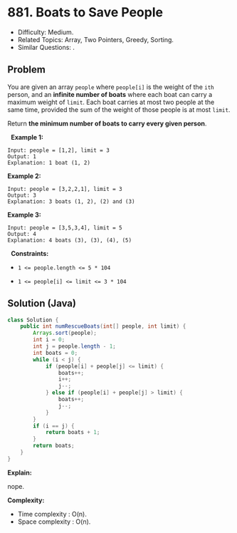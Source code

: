 # 881. Boats to Save People

- Difficulty: Medium.
- Related Topics: Array, Two Pointers, Greedy, Sorting.
- Similar Questions: .

## Problem

You are given an array ```people``` where ```people[i]``` is the weight of the ```ith``` person, and an **infinite number of boats** where each boat can carry a maximum weight of ```limit```. Each boat carries at most two people at the same time, provided the sum of the weight of those people is at most ```limit```.

Return **the minimum number of boats to carry every given person**.

 
**Example 1:**

```
Input: people = [1,2], limit = 3
Output: 1
Explanation: 1 boat (1, 2)
```

**Example 2:**

```
Input: people = [3,2,2,1], limit = 3
Output: 3
Explanation: 3 boats (1, 2), (2) and (3)
```

**Example 3:**

```
Input: people = [3,5,3,4], limit = 5
Output: 4
Explanation: 4 boats (3), (3), (4), (5)
```

 
**Constraints:**


	
- ```1 <= people.length <= 5 * 104```
	
- ```1 <= people[i] <= limit <= 3 * 104```



## Solution (Java)

```java
class Solution {
    public int numRescueBoats(int[] people, int limit) {
        Arrays.sort(people);
        int i = 0;
        int j = people.length - 1;
        int boats = 0;
        while (i < j) {
            if (people[i] + people[j] <= limit) {
                boats++;
                i++;
                j--;
            } else if (people[i] + people[j] > limit) {
                boats++;
                j--;
            }
        }
        if (i == j) {
            return boats + 1;
        }
        return boats;
    }
}
```

**Explain:**

nope.

**Complexity:**

* Time complexity : O(n).
* Space complexity : O(n).
